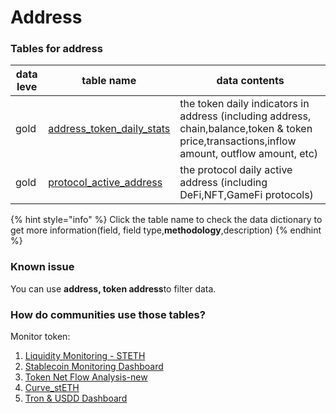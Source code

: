 # Address

### **Tables for address**

| data leve | table name                                                                                                                             | data contents                                                                                                                                |
| --------- | -------------------------------------------------------------------------------------------------------------------------------------- | -------------------------------------------------------------------------------------------------------------------------------------------- |
| gold      | [address\_token\_daily\_stats](https://www.footprint.network/@Footprint/Table-Info-Dashboard?table\_name=address\_token\_daily\_stats) | the token daily indicators in address (including address, chain,balance,token & token price,transactions,inflow amount, outflow amount, etc) |
| gold      | ​[protocol\_active\_address](https://www.footprint.network/@Footprint/Table-Info-Dashboard?table\_name=protocol\_active\_address)​     | the protocol daily active address (including DeFi,NFT,GameFi protocols)                                                                      |

{% hint style="info" %}
Click the table name to check the data dictionary to get more information(field, field type,**methodology**,description)
{% endhint %}

### Known issue

You can use **address, token address**to filter data.

### How do communities use those tables?

Monitor token:

1. [Liquidity Monitoring - STETH](https://www.footprint.network/guest/dashboard/07a52995-6b0a-4970-8e14-ae414e4e72da?date\_range=past14days\&contract\_address=0xdc24316b9ae028f1497c275eb9192a3ea0f67022\&token\_of\_pool=ETH\&token\_of\_pool=stETH\&token\_of\_price=Ethereum\(ETH\)\&token\_of\_price=Lido%20Staked%20Ether\(STETH\))
2. [Stablecoin Monitoring Dashboard](https://www.footprint.network/guest/dashboard/3c8f255a-120f-4c1b-8e2c-2314f5cba5a3?date=past90days\~)
3. [Token Net Flow Analysis-new](https://www.footprint.network/guest/dashboard/c1a76dd2-18a6-4a90-860c-e3df624f6bd0?token\_=STEPN\(GMT\)\&date\_=past30days)
4. [Curve\_stETH](https://www.footprint.network/guest/dashboard/b0f7ecbd-374e-471c-bfc9-ab6ab0f81c17)
5. [Tron & USDD Dashboard](https://www.footprint.network/guest/dashboard/9629bda2-7ae4-48a2-8976-6a461a7cbba9?date=past90days\&chain=Tron\&symbol=trx)

